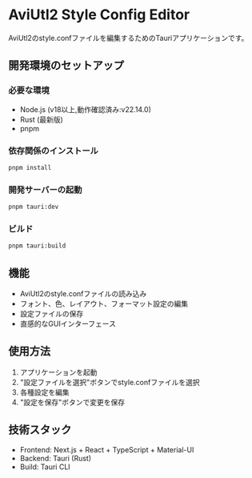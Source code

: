 # AviUtl2 Style Config Editor

AviUtl2のstyle.confファイルを編集するためのTauriアプリケーションです。

## 開発環境のセットアップ

### 必要な環境
- Node.js (v18以上,動作確認済み:v22.14.0)
- Rust (最新版)
- pnpm

### 依存関係のインストール
```bash
pnpm install
```

### 開発サーバーの起動
```bash
pnpm tauri:dev
```

### ビルド
```bash
pnpm tauri:build
```

## 機能

- AviUtl2のstyle.confファイルの読み込み
- フォント、色、レイアウト、フォーマット設定の編集
- 設定ファイルの保存
- 直感的なGUIインターフェース

## 使用方法

1. アプリケーションを起動
2. "設定ファイルを選択"ボタンでstyle.confファイルを選択
3. 各種設定を編集
4. "設定を保存"ボタンで変更を保存

## 技術スタック

- Frontend: Next.js + React + TypeScript + Material-UI
- Backend: Tauri (Rust)
- Build: Tauri CLI
